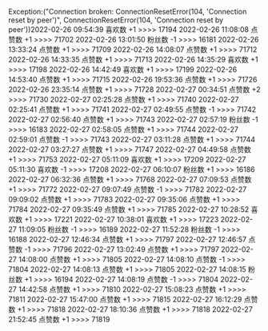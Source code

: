 Exception:("Connection broken: ConnectionResetError(104, 'Connection reset by peer')", ConnectionResetError(104, 'Connection reset by peer'))2022-02-26  09:54:39   喜欢数 +1 >>>> 17194
2022-02-26  11:08:08   点赞数 +1 >>>> 71702
2022-02-26  13:01:50   粉丝数 -1 >>>> 16181
2022-02-26  13:33:24   点赞数 +1 >>>> 71709
2022-02-26  14:08:07   点赞数 +1 >>>> 71712
2022-02-26  14:33:35   点赞数 +1 >>>> 71713
2022-02-26  14:35:29   喜欢数 +1 >>>> 17198
2022-02-26  14:42:49   喜欢数 +1 >>>> 17199
2022-02-26  14:53:40   点赞数 +1 >>>> 71715
2022-02-26  19:53:36   点赞数 +1 >>>> 71726
2022-02-26  23:35:14   点赞数 +1 >>>> 71728
2022-02-27  00:34:51   点赞数 +2 >>>> 71730
2022-02-27  02:25:28   点赞数 +1 >>>> 71740
2022-02-27  02:25:41   点赞数 +1 >>>> 71741
2022-02-27  02:49:55   点赞数 -1 >>>> 71742
2022-02-27  02:56:40   点赞数 +1 >>>> 71743
2022-02-27  02:57:19   粉丝数 -1 >>>> 16183
2022-02-27  02:58:05   点赞数 +1 >>>> 71744
2022-02-27  02:59:01   点赞数 -1 >>>> 71743
2022-02-27  03:11:28   点赞数 +1 >>>> 71744
2022-02-27  03:27:27   点赞数 +1 >>>> 71747
2022-02-27  04:49:58   点赞数 +1 >>>> 71753
2022-02-27  05:11:09   喜欢数 +1 >>>> 17209
2022-02-27  05:11:30   喜欢数 -1 >>>> 17208
2022-02-27  06:10:07   粉丝数 +1 >>>> 16186
2022-02-27  06:32:36   点赞数 +1 >>>> 71768
2022-02-27  07:09:53   点赞数 +1 >>>> 71772
2022-02-27  09:07:49   点赞数 -1 >>>> 71782
2022-02-27  09:09:02   点赞数 +1 >>>> 71783
2022-02-27  09:35:06   点赞数 +1 >>>> 71784
2022-02-27  09:35:49   点赞数 +1 >>>> 71785
2022-02-27  10:28:52   喜欢数 +1 >>>> 17221
2022-02-27  10:38:01   喜欢数 +1 >>>> 17223
2022-02-27  11:09:05   粉丝数 -1 >>>> 16189
2022-02-27  11:52:28   粉丝数 -1 >>>> 16188
2022-02-27  12:46:34   点赞数 +1 >>>> 71797
2022-02-27  12:46:57   点赞数 -1 >>>> 71796
2022-02-27  13:02:49   点赞数 +1 >>>> 71797
2022-02-27  14:08:00   点赞数 +1 >>>> 71805
2022-02-27  14:08:10   点赞数 -1 >>>> 71804
2022-02-27  14:08:13   点赞数 +1 >>>> 71805
2022-02-27  14:08:15   粉丝数 +1 >>>> 16194
2022-02-27  14:08:19   点赞数 -1 >>>> 71804
2022-02-27  14:42:58   点赞数 +1 >>>> 71810
2022-02-27  15:08:23   点赞数 +1 >>>> 71811
2022-02-27  15:47:00   点赞数 +1 >>>> 71815
2022-02-27  16:12:29   点赞数 +1 >>>> 71818
2022-02-27  18:10:36   点赞数 +1 >>>> 71818
2022-02-27  21:52:45   点赞数 +1 >>>> 71819
